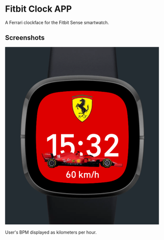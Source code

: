 # Fitbit Clock APP

A Ferrari clockface for the Fitbit Sense smartwatch.

## Screenshots

![alt text](https://github.com/Dakuur/fitbit-clockface/blob/main/clock.png?raw=true)

User's BPM displayed as kilometers per hour.
